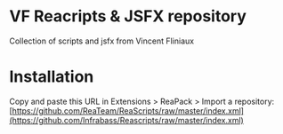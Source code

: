 # VF Reacripts & JSFX repository
Collection of scripts and jsfx from Vincent Fliniaux

# Installation
Copy and paste this URL in Extensions > ReaPack > Import a repository:
[https://github.com/ReaTeam/ReaScripts/raw/master/index.xml](https://github.com/Infrabass/Reascripts/raw/master/index.xml)
